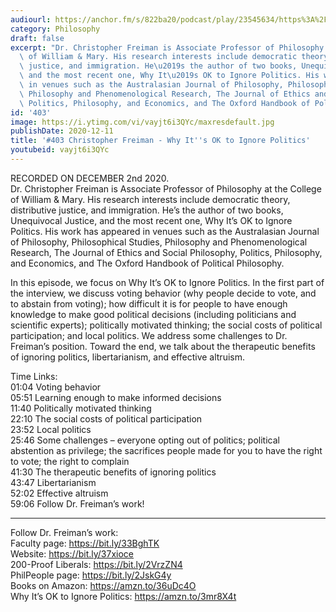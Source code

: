 ```yaml
---
audiourl: https://anchor.fm/s/822ba20/podcast/play/23545634/https%3A%2F%2Fd3ctxlq1ktw2nl.cloudfront.net%2Fstaging%2F2020-11-5%2F5a748edd-9278-5b48-91db-5298e9caf616.m4a
category: Philosophy
draft: false
excerpt: "Dr. Christopher Freiman is Associate Professor of Philosophy at the College\
  \ of William & Mary. His research interests include democratic theory, distributive\
  \ justice, and immigration. He\u2019s the author of two books, Unequivocal Justice,\
  \ and the most recent one, Why It\u2019s OK to Ignore Politics. His work has appeared\
  \ in venues such as the Australasian Journal of Philosophy, Philosophical Studies,\
  \ Philosophy and Phenomenological Research, The Journal of Ethics and Social Philosophy,\
  \ Politics, Philosophy, and Economics, and The Oxford Handbook of Political Philosophy."
id: '403'
image: https://i.ytimg.com/vi/vayjt6i3QYc/maxresdefault.jpg
publishDate: 2020-12-11
title: '#403 Christopher Freiman - Why It''s OK to Ignore Politics'
youtubeid: vayjt6i3QYc
---
```

<div class="timelinks">

RECORDED ON DECEMBER 2nd 2020.  
Dr. Christopher Freiman is Associate Professor of Philosophy at the College of William & Mary. His research interests include democratic theory, distributive justice, and immigration. He’s the author of two books, Unequivocal Justice, and the most recent one, Why It’s OK to Ignore Politics. His work has appeared in venues such as the Australasian Journal of Philosophy, Philosophical Studies, Philosophy and Phenomenological Research, The Journal of Ethics and Social Philosophy, Politics, Philosophy, and Economics, and The Oxford Handbook of Political Philosophy.

In this episode, we focus on Why It’s OK to Ignore Politics. In the first part of the interview, we discuss voting behavior (why people decide to vote, and to abstain from voting); how difficult it is for people to have enough knowledge to make good political decisions (including politicians and scientific experts); politically motivated thinking; the social costs of political participation; and local politics. We address some challenges to Dr. Freiman’s position. Toward the end, we talk about the therapeutic benefits of ignoring politics, libertarianism, and effective altruism.

Time Links:  
<time>01:04</time> Voting behavior  
<time>05:51</time> Learning enough to make informed decisions  
<time>11:40</time> Politically motivated thinking  
<time>22:10</time> The social costs of political participation  
<time>23:52</time> Local politics  
<time>25:46</time> Some challenges – everyone opting out of politics; political abstention as privilege; the sacrifices people made for you to have the right to vote; the right to complain  
<time>41:30</time> The therapeutic benefits of ignoring politics  
<time>43:47</time> Libertarianism  
<time>52:02</time> Effective altruism  
<time>59:06</time> Follow Dr. Freiman’s work!

---

Follow Dr. Freiman’s work:  
Faculty page: https://bit.ly/33BghTK  
Website: https://bit.ly/37xioce  
200-Proof Liberals: https://bit.ly/2VrzZN4  
PhilPeople page: https://bit.ly/2JskG4y  
Books on Amazon: https://amzn.to/36uDc4O  
Why It’s OK to Ignore Politics: https://amzn.to/3mr8X4t
</div>

